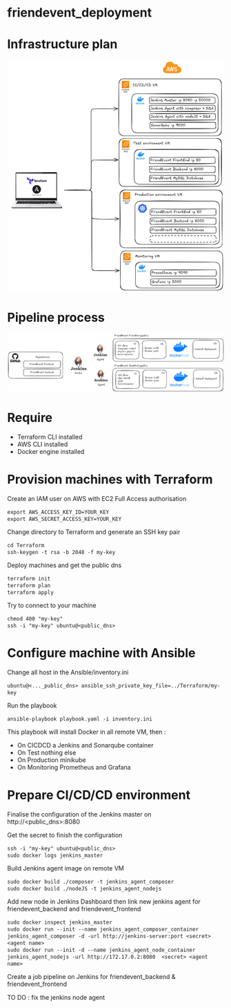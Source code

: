 # friendevent_deployment

# Infrastructure plan
![Infrastructure plan](infra.png "Friend Event infrastructure plan")

# Pipeline process
![Pipeline process](pipelines.png "Friend Event Pipeline process")

# Require
- Terraform CLI installed
- AWS CLI installed
- Docker engine installed

# Provision machines with Terraform
Create an IAM user on AWS with EC2 Full Access authorisation
```
export AWS_ACCESS_KEY_ID=YOUR_KEY
export AWS_SECRET_ACCESS_KEY=YOUR_KEY
```
Change directory to Terraform and generate an SSH key pair
```
cd Terraform
ssh-keygen -t rsa -b 2048 -f my-key
```

Deploy machines and get the public dns
```
terraform init
terraform plan
terraform apply
```

Try to connect to your machine
```
chmod 400 "my-key"
ssh -i "my-key" ubuntu@<public_dns>
```

# Configure machine with Ansible
Change all host in the Ansible/inventory.ini
```
ubuntu@<..._public_dns> ansible_ssh_private_key_file=../Terraform/my-key
```

Run the playbook
```
ansible-playbook playbook.yaml -i inventory.ini
```

This playbook will install Docker in all remote VM, then :
- On CICDCD a Jenkins and Sonarqube container
- On Test nothing else
- On Production minikube
- On Monitoring Prometheus and Grafana

# Prepare CI/CD/CD environment

Finalise the configuration of the Jenkins master on http://<public_dns>:8080

Get the secret to finish the configuration
```
ssh -i "my-key" ubuntu@<public_dns>
sudo docker logs jenkins_master
```

Build Jenkins agent image on remote VM
```
sudo docker build ./composer -t jenkins_agent_composer
sudo docker build ./nodeJS -t jenkins_agent_nodejs
```

Add new node in Jenkins Dashboard then link new jenkins agent for friendevent_backend and friendevent_frontend
```
sudo docker inspect jenkins_master
sudo docker run --init --name jenkins_agent_composer_container jenkins_agent_composer -d -url http://jenkins-server:port <secret> <agent name>
sudo docker run --init -d --name jenkins_agent_node_container jenkins_agent_nodejs -url http://172.17.0.2:8080  <secret> <agent name>
```

Create a job pipeline on Jenkins for friendevent_backend & friendevent_frontend

TO DO : fix the jenkins node agent